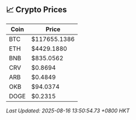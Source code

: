 ## 📈 Crypto Prices

| Coin | Price |
| ---- | ----- |
| BTC | $117655.1386 |
| ETH | $4429.1880 |
| BNB | $835.0562 |
| CRV | $0.8694 |
| ARB | $0.4849 |
| OKB | $94.0374 |
| DOGE | $0.2315 |

_Last Updated: 2025-08-16 13:50:54.73 +0800 HKT_